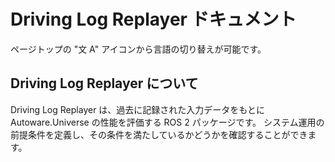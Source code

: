 # Driving Log Replayer ドキュメント

ページトップの "文 A" アイコンから言語の切り替えが可能です。

## Driving Log Replayer について

Driving Log Replayer は、過去に記録された入力データをもとに Autoware.Universe の性能を評価する ROS 2 パッケージです。
システム運用の前提条件を定義し、その条件を満たしているかどうかを確認することができます。
